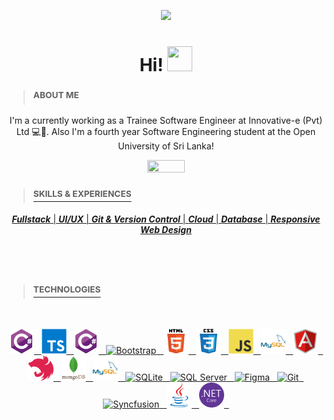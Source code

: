 
<p align="center"><a href="https://imgur.com/sh07vdn"><img src="https://i.imgur.com/sh07vdn.png" title=" " /></a></p>

<p align="center"><h1 align="center">Hi! <img src="https://media.giphy.com/media/8XaBSsyQaYFxxNqznU/giphy.gif" width="40" height="40"/></h1>

 <div align=left>

> ### <sup> ABOUT ME </sup>

<p align="center">I'm a currently working as a Trainee Software Engineer at Innovative-e (Pvt) Ltd 💻🚀. Also I'm a fourth year Software Engineering student at the Open University of Sri Lanka!</p>

<p align="center"><a href="https://linkedin.com/in/mgkshavinda"><img src="https://i.imgur.com/1HtFi4b.png" width="60" height="20"/></p>

> ### <sup> SKILLS & EXPERIENCES </sup>

<div align=center>
  
***Fullstack*** | ***UI/UX*** | ***Git & Version Control*** | ***Cloud*** | ***Database*** | ***Responsive Web Design***

</div>
 
#
<br/>

> ### <sup> TECHNOLOGIES </sup>

<br/>

<div align=center>

<img src="https://raw.githubusercontent.com/devicons/devicon/master/icons/csharp/csharp-original.svg" alt="C#" width="40" height="40"/> &nbsp;
<img src="https://raw.githubusercontent.com/devicons/devicon/master/icons/typescript/typescript-original.svg" alt="TypeScript" width="40" height="40"/> &nbsp;
<img src="https://raw.githubusercontent.com/devicons/devicon/master/icons/csharp/csharp-original.svg" alt="C#" width="40" height="40"/> &nbsp;
<img src="https://www.vectorlogo.zone/logos/getbootstrap/getbootstrap-icon.svg" alt="Bootstrap" width="40" height="40"/> &nbsp;
<img src="https://raw.githubusercontent.com/devicons/devicon/master/icons/html5/html5-original-wordmark.svg" alt="HTML5" width="40" height="40"/> &nbsp;
<img src="https://raw.githubusercontent.com/devicons/devicon/master/icons/css3/css3-original-wordmark.svg" alt="CSS3" width="40" height="40"/> &nbsp;
<img src="https://raw.githubusercontent.com/devicons/devicon/master/icons/javascript/javascript-original.svg" alt="JavaScript" width="40" height="40"/> &nbsp;
<img src="https://raw.githubusercontent.com/devicons/devicon/master/icons/mysql/mysql-original-wordmark.svg" alt="MySQL" width="40" height="40"/> &nbsp;
<img src="https://raw.githubusercontent.com/devicons/devicon/master/icons/angularjs/angularjs-original.svg" alt="Angular" width="40" height="40"/> &nbsp;
<img src="https://raw.githubusercontent.com/devicons/devicon/master/icons/nestjs/nestjs-plain.svg" alt="NestJS" width="40" height="40"/> &nbsp;
<img src="https://raw.githubusercontent.com/devicons/devicon/master/icons/mongodb/mongodb-original-wordmark.svg" alt="MongoDB" width="40" height="40"/> &nbsp;
<img src="https://raw.githubusercontent.com/devicons/devicon/master/icons/mysql/mysql-original-wordmark.svg" alt="MySQL" width="40" height="40"/> &nbsp;
<img src="https://www.vectorlogo.zone/logos/sqlite/sqlite-icon.svg" alt="SQLite" width="40" height="40"/> &nbsp;
<img src="https://cdn.worldvectorlogo.com/logos/microsoft-sql-server.svg" alt="SQL Server" width="40" height="40"/> &nbsp;
<img src="https://www.vectorlogo.zone/logos/figma/figma-icon.svg" alt="Figma" width="40" height="40"/> &nbsp;
<img src="https://www.vectorlogo.zone/logos/git-scm/git-scm-icon.svg" alt="Git" width="40" height="40"/> &nbsp;
<img src="https://www.syncfusion.com/favicon.ico" alt="Syncfusion" width="40" height="40"/> &nbsp;
<img src="https://raw.githubusercontent.com/devicons/devicon/master/icons/java/java-original.svg" alt="java" width="40" height="40"/> &nbsp;
<img src="https://raw.githubusercontent.com/devicons/devicon/master/icons/dotnetcore/dotnetcore-original.svg" alt="ASP.NET" width="40" height="40"/> &nbsp;

</div>
